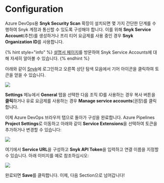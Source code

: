 # Configuration

Azure DevOps용 **Snyk Security Scan** 확장이 설치되면 몇 가지 간단한 단계를 수행하여 Snyk 계정과 통신할 수 있도록 구성해야 합니다. 이를 위해 **Snyk Service Account**(추천)를 생성하거나 프리 티어 요금제를 사용 중인 경우 **Snyk** **Organization ID**를 사용합니다.

{% hint style="info" %}
[설명서 페이지](https://support.snyk.io/hc/en-us/articles/360004037597-Service-accounts)를 방문하여 Snyk Service Accounts에 대해 자세히 알아볼 수 있습니다.
{% endhint %}

아래와 같이 [Snyk](https://app.snyk.io/)에 로그인하고 오른쪽 상단 탐색 모음에서 기어 아이콘을 클릭하여 토큰을 얻을 수 있습니다.

![](https://partner-workshop-assets.s3.us-east-2.amazonaws.com/azure-devops-11.png)

**Settings** 메뉴에서 **General** 탭을 선택한 다음 조직 ID를 사용하는 경우 복사 버튼을 **클릭**하거나 유료 요금제를 사용하는 경우 **Manage service accounts**(권장)를 클릭합니다.

이제 Azure DevOps 브라우저 탭으로 돌아가 구성을 완료합니다. Azure Pipelines **Project Settings**로 이동하고 아래와 같이 **Service Extensions**을 선택하여 토큰을 추가하거나 변경할 수 있습니다:

![](https://partner-workshop-assets.s3.us-east-2.amazonaws.com/azure-devops-05.png)

여기에서 **Service URL**을 구성하고 **Snyk API Token**을 입력하고 연결 이름을 지정할 수 있습니다. 아래 이미지를 예로 참조하십시오:

![](https://partner-workshop-assets.s3.us-east-2.amazonaws.com/azure-devops-06.png)

완료되면 **Save**를 클릭합니다. 이제, 다음 Section으로 넘어갑니다!
